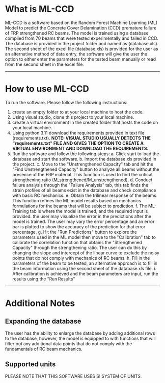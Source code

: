 # What is ML-CCD
ML-CCD is a software based on the Random Forest Machine Learning (ML) Model to predict the Concrete Cover Delamination (CCD) premature failure of FRP strengthened RC beams. The model is trained using a database compiled from 70 beams that were tested experimentally and failed in CCD. The database is provided in the project folder and named as (database.xls). The second sheet of the excel file (database.xls) is provided for the user as an alternative method of data entry, the software will give the user the option to either enter the parameters for the tested beam manually or read from the second sheet in the excel file. 
***
# How to use ML-CCD
To run the software. Please follow the following instructions:
1. create an empty folder to at your local machine to host the code.
2. Using visual studio, clone this project to your local machine.
3. create a virtual environment in the created folder that hosts the code on your local machine.
4. Using python 3.11 download the requirements provided in text file (requirements.txt). 
**NOTE: VISUAL STUDIO USUALLY DETECTS THE "requirements.txt" FILE AND GIVES THE OPTION TO CREATE A VIRTUAL ENVIRONMENT AND DOWNLOAD THE REQUIREMENTS.**
5. Run the software and follow the following steps:
  a. Click start to load the database and start the software.
  b. Import the database.xls provided in the project.
  c. Move to the "Unstrengthened Capacity" tab and hit the "Find Unstrengthened Capacity" button to analyze all beams without the presence of the FRP material. This function is used to find the critical strengthening ratio (M_strengthened/M_unstrengthened). 
  d. Conduct failure analysis through the "Failure Analysis" tab, this tab finds the strain profiles of all beams exist in the database and check compliance with basic RC mechanics. 
  e. Obtain the trilinear response of the beams. This function refines the ML model results based on mechanics formulations for the beams that will be subject to prediction. 
  f. The ML-Training tab is where the model is trained, and the required input is provided. the user may visualize the error in the predictions after the model is trained. The user may vary the error percentage and an error bar is plotted to show the accuracy of the prediction for that error percentage. 
  g. Hit the "Run Predictions" button to explore the parameters used in the ML model then move to the "Calibration" tab to calibrate the correlation function that obtains the "Strengthened Capacity" through the strengthening ratio. The user can do this by changing the slope and intercept of the linear curve to exclude the noisy points that do not comply with mechanics of RC beams. 
  h. Fill in the parameters of the beam to be tested, an alternative approach is to fill in the beam information using the second sheet of the database.xls file.
  i. After calibration is achieved and the beam parameters are input, run the results using the "Run Results"

  ***
# Additional Notes
## Expanding the database
The user has the ability to enlarge the database by adding additional rows to the database, however, the model is equipped to with functions that will filter out any additional data points that do not comply with the fundamentals of RC beam mechanics.
## Supported units
PLEASE NOTE THAT THIS SOFTWARE USES SI SYSTEM OF UNITS. 


